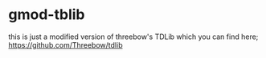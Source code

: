 # gmod-tblib
this is just a modified version of threebow's TDLib which you can find here; https://github.com/Threebow/tdlib
